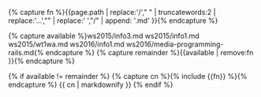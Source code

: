 
{% capture fn %}{{page.path | replace:'/'," "  | truncatewords:2 | replace:'...',"" |  replace:' ',"/" | append: '.md'  }}{% endcapture %}

{% capture available %}ws2015/info3.md ws2015/info1.md ws2015/wt1wa.md ws2016/info1.md ws2016/media-programming-rails.md{% endcapture %}
{% capture remainder %}{{available | remove:fn  }}{% endcapture %}

{% if available != remainder %}
{% capture cn %}{% include {{fn}} %}{% endcapture %}
{{ cn | markdownify  }}
{% endif %}
